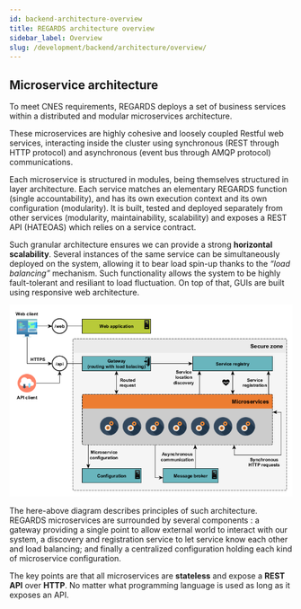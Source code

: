 ```yaml
---
id: backend-architecture-overview
title: REGARDS architecture overview
sidebar_label: Overview
slug: /development/backend/architecture/overview/
---
```


## Microservice architecture

To meet CNES requirements, REGARDS deploys a set of business services within a distributed and modular microservices architecture.

These microservices are highly cohesive and loosely coupled Restful web services, interacting inside the cluster using synchronous (REST through HTTP protocol) and asynchronous (event bus through AMQP protocol) communications.

Each microservice is structured in modules, being themselves structured in layer architecture. Each service matches an elementary REGARDS function (single accountability), and has its own execution context and its own configuration (modularity). It is built, tested and deployed separately from other services (modularity, maintainability, scalability) and exposes a REST API (HATEOAS) which relies on a service contract.

Such granular architecture ensures we can provide a strong **horizontal scalability**. Several instances of the same service can be simultaneously deployed on the system, allowing it to bear load spin-up thanks to the *“load balancing”* mechanism. Such functionality allows the system to be highly fault-tolerant and resiliant to load fluctuation. On top of that, GUIs are built using responsive web architecture.

![](/schemas/architecture/microservice_architecture.png)

The here-above diagram describes principles of such architecture.  
REGARDS microservices are surrounded by several components : a gateway providing a single point to allow external world to interact with our system, a discovery and registration service to let service know each other and load balancing; and finally a centralized configuration holding each kind of microservice configuration.

The key points are that all microservices are **stateless** and expose a **REST API** over **HTTP**. No matter what programming language is used as long as it exposes an API.
